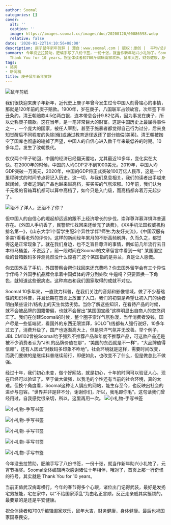 ```yaml
---
author: Soomal
categories: []
cover:
  alt: ''
  caption: ''
  image: https://images.soomal.cc/images/doc/20200120/00086598.webp
  relative: false
date: '2020-01-22T14:10:56+08:00'
description: 庚子鼠年新年贺辞 | 源自：www.soomal.com | 版权：原创 |  平均/总评分：09.97/289
summary: 今年没去拉赞助，肥编手写了八份书签，一份十张，就当作新年助兴小礼物了。Soomal全体编辑再次感谢诸位十年相伴，哦对了，首页上那一行奇怪的符号，其实就是
  Thank You for 10 years。祝全体读者和700斤编辑阖家欢乐，鼠年大吉，财务健康，身体健康。最后也祝国家国泰民安。
tags:
- 站务
- 新闻稿
title: 庚子鼠年新年贺辞
---
```


![鼠年剪纸](https://images.soomal.cc/images/doc/20200120/00086598.webp)



我们很快迎来庚子年新年，近代史上庚子年曾今发生过令中国人刻骨铭心的事情，那就是120年前的庚子赔款。1900年，岁在庚子，八国联军占领故宫，次年签下辛丑条约，清王朝赔款4.5亿两白银，连本带息合计9.82亿两，因为事发在庚子，所以史称庚子赔款。这在当年，是一笔非常巨大的财富。这是中国历史上最屈辱事件之一，一个庞大的国家，被任人宰割，甚至于施暴者都觉得自己行为过分，后来良知觉醒后不同程度的免除[俄]或通过教育途径返还了部分赔偿[美英]。清王朝被掏空了国库也彻底的输掉了声望，中国人的自信心进入数千年来最低谷的时期。10多年后，发生了改朝换代。

仅仅两个甲子轮回，中国的经济已经翻天覆地，尤其最近10多年，变化实在太快。在2000年的时候，中国的人均GDP才不到1000美元。2019年，中国人均GDP突破一万美元，2020年，中国的GDP将正式突破100万亿人民币，这是一个里程碑式的时间节点将记入历史。这一切，与我们息息相关，我们的读者出手越来越阔绰，读者送测的产品也越来越高档，买买买的气氛浓郁。10年前，我们认为千元级的音箱耳机都可以算中高档了，如今只是入门级，而高档都奔着万元起步了。

![治不了洋人，还治不了你？](https://images.soomal.cc/images/doc/20200120/00086599.webp)




但中国人的自信心的崛起却远远的跟不上经济增长的步伐，崇洋尊洋慕洋惧洋普遍存在。《外国人手机丢了，民警帮忙找回来还给充了话费》，《XX手机法国权威机构排名第一》，《山东大学1个留学生配3个异性学伴?师生:为友好交流》，《中国汉服有多美?看看老外的评价》。这样的新闻经年累月的不断高频刷屏，久而久之，都觉得这是正常现象了。就在我们身边，也不乏盲目尊洋的事情，例如前几年流行去日本带马桶盖，不说远了，前一段时间在Soomal的文章留言中看到一句” 某国国宝级的音箱数码多评测竟然没什么惊喜?”,这个某国指的是芬兰，真是让人感慨。

你去国外丢了手机，外国警察会帮你找回来还充费吗？你去国外留学会有三个异性学伴吗？外国手机品牌会拿着中国媒体的评分到处吹 牛逼吗？只要置换一下角色，就知道这些很病态。这种病态和我们国家取得的成就不对应。

Soomal 10多年来，一直致力科普，在我们关注的音频和影像领域，做了不少基础性的知识科普，并且长期在首页上放置了入口。我们的初衷是希望让初入门的读者明白某些设计/结构上的天生优势劣势。当你了解这些知识，在看待产品的时候，就不会被品牌的国籍带偏，也就不会冒出“某国国宝级”这样明显出自商人的忽悠词汇了。我们在创建Soomal的时候，整个圈子崇洋气氛弥漫，当年消费者没钱，国产尽是一些低端货，看国外的东西无限崇拜，SOLO飞线都有人强行说好，10多年过去了，消费升级了，国产也逐渐高大上，但是崇洋气氛并无改善。举个例子，JBL CM102曾被Soomal给予强烈不推荐产品和年度不推荐产品，可这款产品还是被不少消费者认为“JBL的品牌价值在那”，“美国的东西就是不一样”，“大品牌值得信赖”，还有人因此“对数码多印象不咋地”。社会环境就是这样，需要时间改变，而我们要做的是继续科普继续前行，即便如此，也改变不了什么，但是做总比不做强。

经过十年，我们初心未变，做个好网站，就是初心，十年的时间可以验证人心，现在已经可以验证了。至于做大做强，以我毛的个性还有当前的社会环境，真的太难。但换个角度看，Soomal这种让人膈应的网站，能生存至今，也反映出社会的进步与包容。“世界并非是非不分，谢谢你们，所以，我毛即你毛”。这句话我们曾经用过，自我感觉很亲切，所以，这里再用一次。
![小礼物-手写书签](https://images.soomal.cc/images/doc/20200122/00086602_01.webp)




![小礼物-手写书签](https://images.soomal.cc/images/doc/20200122/00086603_01.webp)




![小礼物-手写书签](https://images.soomal.cc/images/doc/20200122/00086604_01.webp)




![小礼物-手写书签](https://images.soomal.cc/images/doc/20200122/00086605_01.webp)




![小礼物-手写书签](https://images.soomal.cc/images/doc/20200122/00086606_01.webp)




![小礼物-手写书签](https://images.soomal.cc/images/doc/20200122/00086607_01.webp)




今年没去拉赞助，肥编手写了八份书签，一份十张，就当作新年助兴小礼物了，元宵节摇奖。Soomal全体编辑再次感谢诸位十年相伴，哦对了，首页上那一行奇怪的符号，其实就是 Thank You for 10 years。

当前正值武汉病毒横行，今年的春节得多个心眼，诸位出门记得武装，最好是发扬宅男技能，宅在家中，以“不给国家添乱”为由名正言顺，反正走亲戚其实挺烦的。最要紧的是还是平安健康。

祝全体读者和700斤编辑阖家欢乐，鼠年大吉，财务健康，身体健康。最后也祝国家国泰民安。